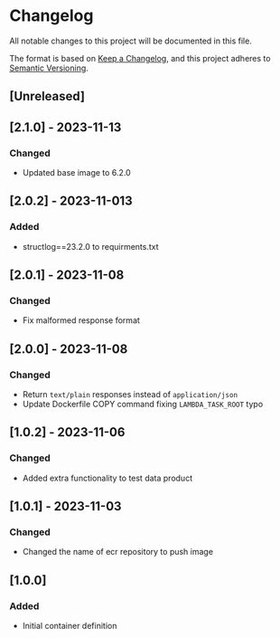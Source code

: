 <!-- markdownlint-disable MD003 -->

# Changelog

All notable changes to this project will be documented in this file.

The format is based on [Keep a Changelog](https://keepachangelog.com/en/1.0.0/),
and this project adheres to [Semantic Versioning](https://semver.org/spec/v2.0.0.html).

## [Unreleased]

## [2.1.0] - 2023-11-13

### Changed

- Updated base image to 6.2.0

## [2.0.2] - 2023-11-013

### Added

- structlog==23.2.0 to requirments.txt

## [2.0.1] - 2023-11-08

### Changed

- Fix malformed response format

## [2.0.0] - 2023-11-08

### Changed

- Return `text/plain` responses instead of `application/json`
- Update Dockerfile COPY command fixing `LAMBDA_TASK_ROOT` typo

## [1.0.2] - 2023-11-06

### Changed

- Added extra functionality to test data product

## [1.0.1] - 2023-11-03

### Changed

- Changed the name of ecr repository to push image

## [1.0.0]

### Added

- Initial container definition
